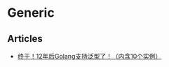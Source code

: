 # Generic

## Articles
* [终于！12年后Golang支持泛型了！（内含10个实例）](https://mp.weixin.qq.com/s/Cq4M7jY3rsPPcbg0E5afDA)
